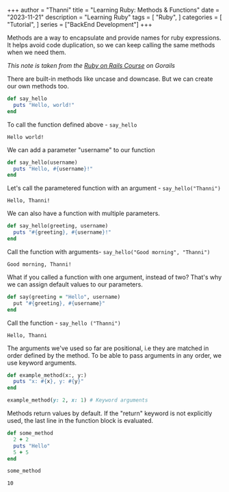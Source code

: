 +++
author = "Thanni"
title = "Learning Ruby: Methods & Functions"
date = "2023-11-21"
description = "Learning Ruby"
tags = [
    "Ruby",
]
categories = [
    "Tutorial",
]
series = ["BackEnd Development"]
+++

Methods are a way to encapsulate and provide names for ruby expressions. It helps avoid code duplication, so we can keep calling the same methods when we need them.

<!--more-->

_This note is taken from the [Ruby on Rails Course](https://gorails.com/start) on Gorails_

There are built-in methods like uncase and downcase. But we can create our own methods too.

```ruby
def say_hello
  puts "Hello, world!"
end
```

To call the function defined above - `say_hello`

```
Hello world!
```

We can add a parameter "username" to our function

```ruby
def say_hello(username)
  puts "Hello, #{username}!"
end
```

Let's call the parametered function with an argument - `say_hello("Thanni")`

```
Hello, Thanni!
```

We can also have a function with multiple parameters.

```ruby
def say_hello(greeting, username)
  puts "#{greeting}, #{username}!"
end
```

Call the function with arguments- `say_hello("Good morning", "Thanni")`

```
Good morning, Thanni!
```

What if you called a function with one argument, instead of two? That's why we can assign default values to our parameters.

```ruby
def say(greeting = "Hello", username)
  put "#{greeting}, #{username}"
end
```

Call the function - `say_hello ("Thanni")`

```
Hello, Thanni
```

The arguments we've used so far are positional, i.e they are matched in order defined by the method. To be able to pass arguments in any order, we use keyword arguments.

```ruby
def example_method(x:, y:)
  puts "x: #{x}, y: #{y}"
end

example_method(y: 2, x: 1) # Keyword arguments
```

Methods return values by default. If the "return" keyword is not explicitly used, the last line in the function block is evaluated.

```ruby
def some_method
  2 + 2
  puts "Hello"
  5 + 5
end

some_method
```

```
10
```
